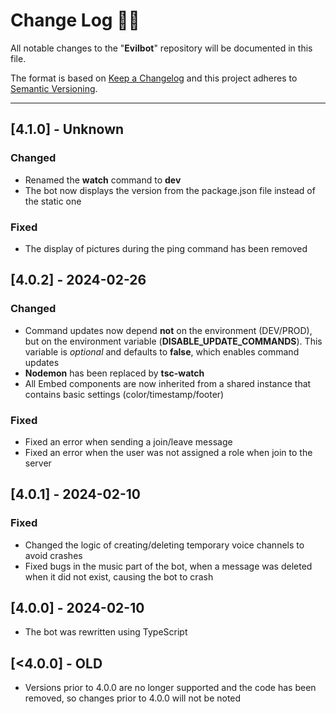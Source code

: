 <!-- markdownlint-disable MD024-->
# **Change Log** 📜📝

All notable changes to the "**Evilbot**" repository will be documented in this file.

The format is based on [Keep a Changelog](https://keepachangelog.com/en/1.1.0/) and this project adheres to [Semantic Versioning](https://semver.org/spec/v2.0.0.html).

---

## [**4.1.0**] - Unknown

### Changed
* Renamed the **watch** command to **dev**
* The bot now displays the version from the package.json file instead of the static one

### Fixed
* The display of pictures during the ping command has been removed


## [**4.0.2**] - 2024-02-26

### Changed
* Command updates now depend **not** on the environment (DEV/PROD), but on the environment variable (**DISABLE_UPDATE_COMMANDS**). This variable is *optional* and defaults to **false**, which enables command updates
* **Nodemon** has been replaced by **tsc-watch**
* All Embed components are now inherited from a shared instance that contains basic settings (color/timestamp/footer)

### Fixed
* Fixed an error when sending a join/leave message
* Fixed an error when the user was not assigned a role when join to the server 


## [**4.0.1**] - 2024-02-10

### Fixed
* Changed the logic of creating/deleting temporary voice channels to avoid crashes
* Fixed bugs in the music part of the bot, when a message was deleted when it did not exist, causing the bot to crash


## [**4.0.0**] - 2024-02-10
* The bot was rewritten using TypeScript


## [**<4.0.0**] - OLD
* Versions prior to 4.0.0 are no longer supported and the code has been removed, so changes prior to 4.0.0 will not be noted